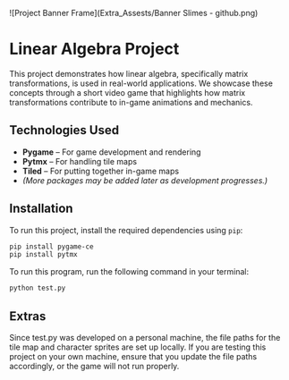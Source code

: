 ![Project Banner Frame](Extra_Assests/Banner Slimes - github.png)

# Linear Algebra Project

This project demonstrates how linear algebra, specifically matrix transformations, is used in real-world applications. We showcase these concepts through a short video game that highlights how matrix transformations contribute to in-game animations and mechanics.

## Technologies Used

- **Pygame** – For game development and rendering
- **Pytmx** – For handling tile maps
- **Tiled** – For putting together in-game maps
- *(More packages may be added later as development progresses.)*

## Installation

To run this project, install the required dependencies using `pip`:

```bash
pip install pygame-ce
pip install pytmx
```
To run this program, run the following command in your terminal:
```bash
python test.py
```



## Extras

Since test.py was developed on a personal machine, the file paths for the tile map and character sprites are set up locally. If you are testing this project on your own machine, ensure that you update the file paths accordingly, or the game will not run properly.
